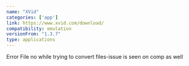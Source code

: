 ```yaml
---
name: "XVid"
categories: ['app']
link: https://www.xvid.com/download/
compatibility: emulation
versionFrom: "1.3.7"
type: applications
---
```


Error File no while trying to convert files-issue is seen on comp as well